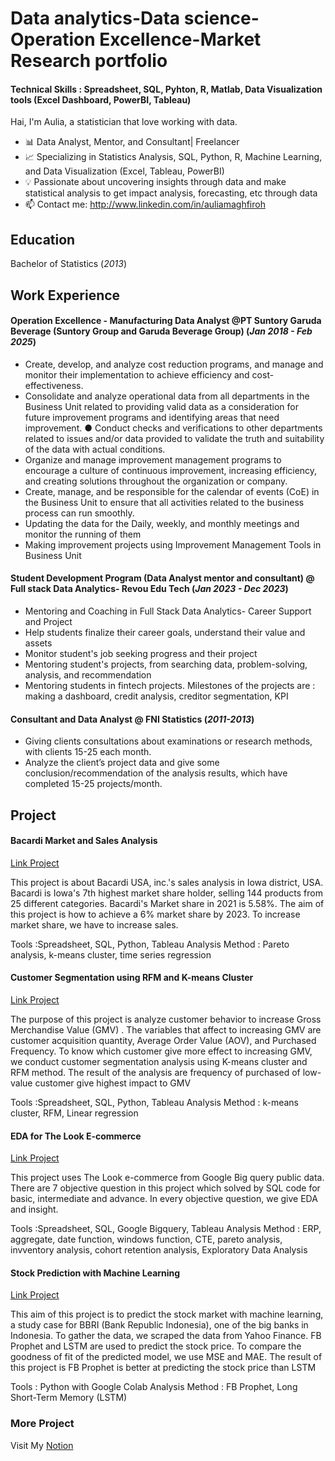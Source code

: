 # Data analytics-Data science-Operation Excellence-Market Research portfolio

#### Technical Skills : Spreadsheet, SQL, Pyhton, R, Matlab, Data Visualization tools (Excel Dashboard, PowerBI, Tableau)

Hai, I'm Aulia, a statistician that love working with data. 
- 📊 Data Analyst, Mentor, and Consultant| Freelancer  
- 📈 Specializing in Statistics Analysis, SQL, Python, R, Machine Learning, and Data Visualization (Excel, Tableau, PowerBI)
- 💡 Passionate about uncovering insights through data and make statistical analysis to get impact analysis, forecasting, etc through data  
- 📫 Contact me: http://www.linkedin.com/in/auliamaghfiroh
  
## Education
Bachelor of Statistics (_2013_)

## Work Experience

#### Operation Excellence - Manufacturing Data Analyst @PT Suntory Garuda Beverage (Suntory Group and Garuda Beverage Group) (_Jan 2018 - Feb 2025_)
- Create, develop, and analyze cost reduction programs, and manage and monitor their implementation to achieve efficiency and cost-effectiveness.
- Consolidate and analyze operational data from all departments in the Business Unit related to providing valid data as a consideration for future improvement programs and identifying areas that need improvement. ● Conduct checks and verifications to other departments related to issues and/or data provided to validate the truth and suitability of the data with actual conditions.
- Organize and manage improvement management programs to encourage a culture of continuous improvement, increasing efficiency, and creating solutions throughout the organization or company. 
- Create, manage, and be responsible for the calendar of events (CoE) in the Business Unit to ensure that all activities related to the business process can run smoothly.
- Updating the data for the Daily, weekly, and monthly meetings and monitor the running of them
- Making improvement projects using Improvement Management Tools in Business Unit
  
#### Student Development Program (Data Analyst mentor and consultant) @ Full stack Data Analytics- Revou Edu Tech (_Jan 2023 - Dec 2023_)
- Mentoring and Coaching in Full Stack Data Analytics- Career Support and Project
- Help students finalize their career goals, understand their value and assets
- Monitor student's job seeking progress and their project
- Mentoring student's projects, from searching data, problem-solving, analysis, and recommendation
- Mentoring students in fintech projects. Milestones of the projects are : making a dashboard, credit analysis, creditor segmentation, KPI

#### Consultant and Data Analyst @ FNI Statistics (_2011-2013_)
- Giving clients consultations about examinations or research methods, with clients 15-25 each month.
- Analyze the client’s project data and give some conclusion/recommendation of the analysis results, which have completed 15-25 projects/month.

## Project

#### Bacardi Market and Sales Analysis 
[Link Project](https://drive.google.com/file/d/1vuw8tLRFE0mc5wxTk31NUGxYco3_HWNE/view?usp=drive_link)

This project is about Bacardi USA, inc.'s sales analysis in Iowa district, USA. Bacardi is Iowa's 7th highest market share holder, selling 144 products from 25 different categories. Bacardi's Market share in 2021 is 5.58%. 
The aim of this project is how to achieve a 6% market share by 2023. To increase market share, we have to increase sales. 

Tools :Spreadsheet, SQL, Python, Tableau
Analysis Method :  Pareto analysis, k-means cluster, time series regression

#### Customer Segmentation using RFM and K-means Cluster
[Link Project](https://drive.google.com/file/d/1yiALpEe32hkc7h-MUisFLUbiSeXGt6Sp/view?usp=drive_link)

The purpose of this project is analyze customer behavior to increase Gross Merchandise Value (GMV) . The variables that affect to increasing GMV are customer acquisition quantity, Average Order Value (AOV), and Purchased Frequency. To know which customer give more effect to increasing GMV, we conduct customer segmentation analysis using K-means cluster and RFM method. The result of the analysis are frequency of purchased of low-value customer give highest impact to GMV

Tools :Spreadsheet, SQL, Python, Tableau
Analysis Method :   k-means cluster, RFM, Linear regression

#### EDA for The Look E-commerce

[Link Project](https://drive.google.com/file/d/18FfaBXGgnHjEx0DcjAxxGWUuk1r6VKJO/view?usp=drive_link)

This project uses The Look e-commerce from Google Big query public data. 
There are 7 objective question in this project which solved by SQL code for basic, intermediate and advance. In every objective question, we give EDA and insight. 

Tools :Spreadsheet, SQL, Google Bigquery, Tableau
Analysis Method :   ERP, aggregate, date function, windows function, CTE, pareto analysis, invventory analysis, cohort retention analysis, Exploratory Data Analysis

#### Stock Prediction with Machine Learning

[Link Project](https://colab.research.google.com/drive/15hJ0x1MJT-J6jf_9fk4NA_F8oTZA4EZJ)

This aim of this project is to predict the stock market with machine learning, a study case for BBRI (Bank Republic Indonesia), one of the big banks in Indonesia. To gather the data, we scraped the data from Yahoo Finance. FB Prophet and LSTM are used to predict the stock price. To compare the goodness of fit of the predicted model, we use MSE and MAE. The result of this project is FB Prophet is better at predicting the stock price than LSTM

Tools : Python with Google Colab
Analysis Method :   FB Prophet, Long Short-Term Memory (LSTM)

### More Project

Visit My [Notion](https://lavender-barge-840.notion.site/Aulia-s-Portfolio-6574ba30c4404eb78534236189ac4510)

